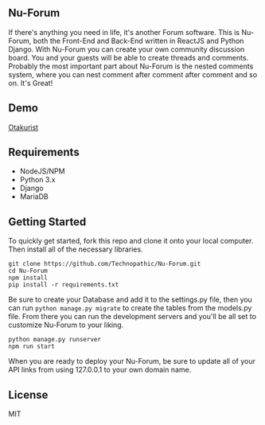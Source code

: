 ## Nu-Forum

If there's anything you need in life, it's another Forum software. This is Nu-Forum, both the Front-End and Back-End written in ReactJS and Python Django. With Nu-Forum you can create your own community discussion board. You and your guests will be able to create threads and comments. Probably the most important part about Nu-Forum is the nested comments system, where you can nest comment after comment after comment and so on. It's Great!

## Demo
[Otakurist](https://otakurist.com)

## Requirements
 * NodeJS/NPM
 * Python 3.x
 * Django
 * MariaDB

## Getting Started
To quickly get started, fork this repo and clone it onto your local computer. Then install all of the necessary libraries.
```
git clone https://github.com/Technopathic/Nu-Forum.git
cd Nu-Forum
npm install
pip install -r requirements.txt
```

Be sure to create your Database and add it to the settings.py file, then you can run ``` python manage.py migrate ``` to create the tables from the models.py file.
From there you can run the development servers and you'll be all set to customize Nu-Forum to your liking.
```
python manage.py runserver
npm run start
```

When you are ready to deploy your Nu-Forum, be sure to update all of your API links from using 127.0.0.1 to your own domain name.

## License
MIT
